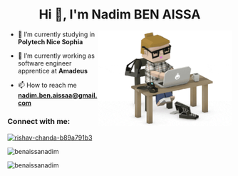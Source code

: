 <h1 align="center">Hi 👋, I'm Nadim BEN AISSA</h1>
<img align="right" alt="Coding" width="300" src="programmer.gif">


- 🔭 I’m currently studying in **Polytech Nice Sophia**

- 🌱 I’m currently working as software engineer apprentice at **Amadeus**

- 📫 How to reach me **nadim.ben.aissaa@gmail.com**

<h3 align="left">Connect with me:</h3>

<p align="left">
<a href="https://www.linkedin.com/in/nadim-ben-aissa/" target="blank"><img align="center" src="https://raw.githubusercontent.com/rahuldkjain/github-profile-readme-generator/master/src/images/icons/Social/linked-in-alt.svg" alt="rishav-chanda-b89a791b3" height="30" width="40" /></a>
</p>

<p align="left">
  <img src="https://github-readme-stats.vercel.app/api/top-langs?username=benaissanadim&show_icons=true&locale=en&layout=compact&theme=tokyonight&langs_count=10" alt="benaissanadim" />
</p>

<p align="left">
  <img src="https://github-readme-streak-stats.herokuapp.com/?user=benaissanadim&theme=tokyonight" alt="benaissanadim" />
</p>
